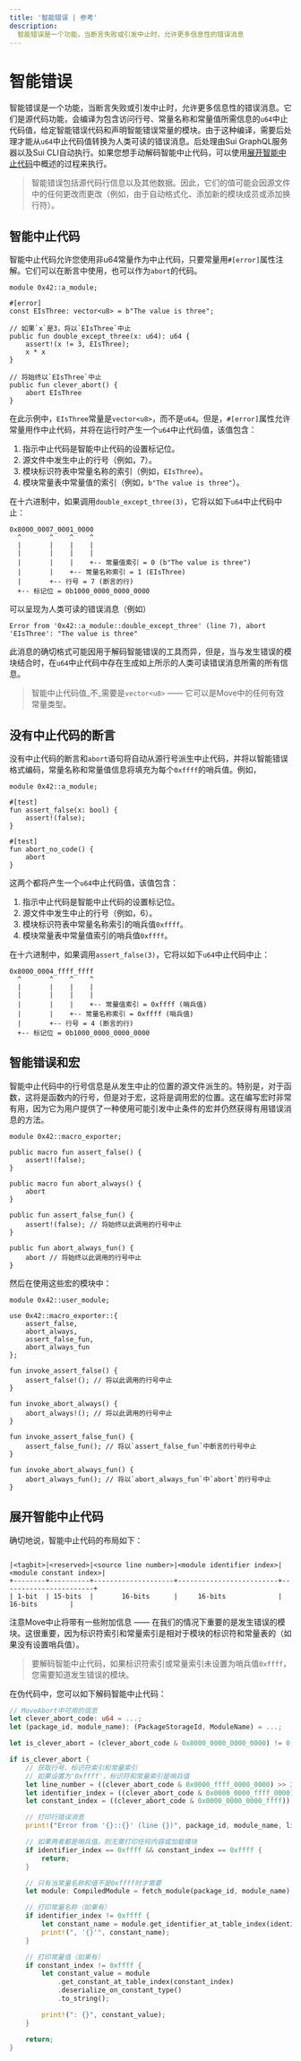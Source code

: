 ```yaml
---
title: '智能错误 | 参考'
description:
  智能错误是一个功能，当断言失败或引发中止时，允许更多信息性的错误消息
---
```


# 智能错误

智能错误是一个功能，当断言失败或引发中止时，允许更多信息性的错误消息。它们是源代码功能，会编译为包含访问行号、常量名称和常量值所需信息的`u64`中止代码值，给定智能错误代码和声明智能错误常量的模块。由于这种编译，需要后处理才能从`u64`中止代码值转换为人类可读的错误消息。后处理由Sui GraphQL服务器以及Sui CLI自动执行。如果您想手动解码智能中止代码，可以使用[展开智能中止代码](#inflating-clever-abort-codes)中概述的过程来执行。

> 智能错误包括源代码行信息以及其他数据。因此，它们的值可能会因源文件中的任何更改而更改（例如，由于自动格式化、添加新的模块成员或添加换行符）。

## 智能中止代码

智能中止代码允许您使用非u64常量作为中止代码，只要常量用`#[error]`属性注解。它们可以在断言中使用，也可以作为`abort`的代码。

```move
module 0x42::a_module;

#[error]
const EIsThree: vector<u8> = b"The value is three";

// 如果`x`是3，将以`EIsThree`中止
public fun double_except_three(x: u64): u64 {
    assert!(x != 3, EIsThree);
    x * x
}

// 将始终以`EIsThree`中止
public fun clever_abort() {
    abort EIsThree
}
```

在此示例中，`EIsThree`常量是`vector<u8>`，而不是`u64`。但是，`#[error]`属性允许常量用作中止代码，并将在运行时产生一个`u64`中止代码值，该值包含：

1. 指示中止代码是智能中止代码的设置标记位。
2. 源文件中发生中止的行号（例如，7）。
3. 模块标识符表中常量名称的索引（例如，`EIsThree`）。
4. 模块常量表中常量值的索引（例如，`b"The value is three"`）。

在十六进制中，如果调用`double_except_three(3)`，它将以如下`u64`中止代码中止：

```
0x8000_0007_0001_0000
  ^       ^    ^    ^
  |       |    |    |
  |       |    |    |
  |       |    |    +-- 常量值索引 = 0 (b"The value is three")
  |       |    +-- 常量名称索引 = 1 (EIsThree)
  |       +-- 行号 = 7 (断言的行)
  +-- 标记位 = 0b1000_0000_0000_0000
```

可以呈现为人类可读的错误消息（例如）

```
Error from '0x42::a_module::double_except_three' (line 7), abort 'EIsThree': "The value is three"
```

此消息的确切格式可能因用于解码智能错误的工具而异，但是，当与发生错误的模块结合时，在`u64`中止代码中存在生成如上所示的人类可读错误消息所需的所有信息。

> 智能中止代码值_不_需要是`vector<u8>` —— 它可以是Move中的任何有效常量类型。

## 没有中止代码的断言

没有中止代码的断言和`abort`语句将自动从源行号派生中止代码，并将以智能错误格式编码，常量名称和常量值信息将填充为每个`0xffff`的哨兵值。例如，

```move
module 0x42::a_module;

#[test]
fun assert_false(x: bool) {
    assert!(false);
}

#[test]
fun abort_no_code() {
    abort
}
```

这两个都将产生一个`u64`中止代码值，该值包含：

1. 指示中止代码是智能中止代码的设置标记位。
2. 源文件中发生中止的行号（例如，6）。
3. 模块标识符表中常量名称索引的哨兵值`0xffff`。
4. 模块常量表中常量值索引的哨兵值`0xffff`。

在十六进制中，如果调用`assert_false(3)`，它将以如下`u64`中止代码中止：

```
0x8000_0004_ffff_ffff
  ^       ^    ^    ^
  |       |    |    |
  |       |    |    |
  |       |    |    +-- 常量值索引 = 0xffff (哨兵值)
  |       |    +-- 常量名称索引 = 0xffff (哨兵值)
  |       +-- 行号 = 4 (断言的行)
  +-- 标记位 = 0b1000_0000_0000_0000
```

## 智能错误和宏

智能中止代码中的行号信息是从发生中止的位置的源文件派生的。特别是，对于函数，这将是函数内的行号，但是对于宏，这将是调用宏的位置。这在编写宏时非常有用，因为它为用户提供了一种使用可能引发中止条件的宏并仍然获得有用错误消息的方法。

```move
module 0x42::macro_exporter;

public macro fun assert_false() {
    assert!(false);
}

public macro fun abort_always() {
    abort
}

public fun assert_false_fun() {
    assert!(false); // 将始终以此调用的行号中止
}

public fun abort_always_fun() {
    abort // 将始终以此调用的行号中止
}
```

然后在使用这些宏的模块中：

```move
module 0x42::user_module;

use 0x42::macro_exporter::{
    assert_false,
    abort_always,
    assert_false_fun,
    abort_always_fun
};

fun invoke_assert_false() {
    assert_false!(); // 将以此调用的行号中止
}

fun invoke_abort_always() {
    abort_always!(); // 将以此调用的行号中止
}

fun invoke_assert_false_fun() {
    assert_false_fun(); // 将以`assert_false_fun`中断言的行号中止
}

fun invoke_abort_always_fun() {
    abort_always_fun(); // 将以`abort_always_fun`中`abort`的行号中止
}
```

## 展开智能中止代码

确切地说，智能中止代码的布局如下：

```

|<tagbit>|<reserved>|<source line number>|<module identifier index>|<module constant index>|
+--------+----------+--------------------+-------------------------+-----------------------+
| 1-bit  | 15-bits  |       16-bits      |     16-bits             |        16-bits        |

```

注意Move中止将带有一些附加信息 —— 在我们的情况下重要的是发生错误的模块。这很重要，因为标识符索引和常量索引是相对于模块的标识符和常量表的（如果没有设置哨兵值）。

> 要解码智能中止代码，如果标识符索引或常量索引未设置为哨兵值`0xffff`，您需要知道发生错误的模块。

在伪代码中，您可以如下解码智能中止代码：

```rust
// MoveAbort中可用的信息
let clever_abort_code: u64 = ...;
let (package_id, module_name): (PackageStorageId, ModuleName) = ...;

let is_clever_abort = (clever_abort_code & 0x8000_0000_0000_0000) != 0;

if is_clever_abort {
    // 获取行号、标识符索引和常量索引
    // 如果设置为'0xffff'，标识符和常量索引是哨兵值
    let line_number = ((clever_abort_code & 0x0000_ffff_0000_0000) >> 32) as u16;
    let identifier_index = ((clever_abort_code & 0x0000_0000_ffff_0000) >> 16) as u16;
    let constant_index = ((clever_abort_code & 0x0000_0000_0000_ffff)) as u16;

    // 打印行错误消息
    print!("Error from '{}::{}' (line {})", package_id, module_name, line_number);

    // 如果两者都是哨兵值，则无需打印任何内容或加载模块
    if identifier_index == 0xffff && constant_index == 0xffff {
        return;
    }

    // 只有当常量名称和值不是0xffff时才需要
    let module: CompiledModule = fetch_module(package_id, module_name);

    // 打印常量名称（如果有）
    if identifier_index != 0xffff {
        let constant_name = module.get_identifier_at_table_index(identifier_index);
        print!(", '{}'", constant_name);
    }

    // 打印常量值（如果有）
    if constant_index != 0xffff {
        let constant_value = module
            .get_constant_at_table_index(constant_index)
            .deserialize_on_constant_type()
            .to_string();

        print!(": {}", constant_value);
    }

    return;
}
```